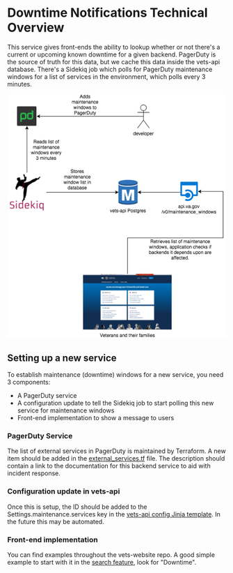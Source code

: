 # Downtime Notifications Technical Overview

This service gives front-ends the ability to lookup whether or not there's a current or upcoming known downtime for a given backend. PagerDuty is the source of truth for this data, but we cache this data inside the vets-api database. There's a Sidekiq job which polls for PagerDuty maintenance windows for a list of services in the environment, which polls every 3 minutes.

![Downtime Notifications Technical Diagram](https://github.com/department-of-veterans-affairs/va.gov-team/blob/master/products/global/downtime-notifications/DowntimeNotifications.png)

## Setting up a new service

To establish maintenance (downtime) windows for a new service, you need 3 components:

- A PagerDuty service
- A configuration update to tell the Sidekiq job to start polling this new service for maintenance windows
- Front-end implementation to show a message to users

### PagerDuty Service

The list of external services in PagerDuty is maintained by Terraform. A new item should be added in the [external_services.tf](https://github.com/department-of-veterans-affairs/devops/blob/master/terraform/environments/dsva-pagerduty/external_services.tf) file. The description should contain a link to the documentation for this backend service to aid with incident response.

### Configuration update in vets-api

Once this is setup, the ID should be added to the Settings.maintenance.services key in the [vets-api config Jinja template](https://github.com/department-of-veterans-affairs/devops/blob/master/ansible/deployment/config/vets-api/prod-settings.local.yml.j2). In the future this may be automated.

### Front-end implementation

You can find examples throughout the vets-website repo. A good simple example to start with it in the [search feature](https://github.com/department-of-veterans-affairs/vets-website/blob/master/src/applications/search/containers/SearchApp.jsx), look for "Downtime".
